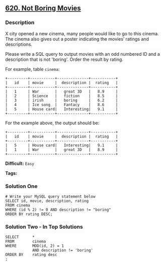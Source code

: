 ## [620. Not Boring Movies](https://leetcode.com/problems/not-boring-movies/description/)

### Description

X city opened a new cinema, many people would like to go to this cinema. The cinema also gives out a poster indicating the movies’ ratings and descriptions.

Please write a SQL query to output movies with an odd numbered ID and a description that is not 'boring'. Order the result by rating.

For example, table `cinema`:

```
+---------+-----------+--------------+-----------+
|   id    | movie     |  description |  rating   |
+---------+-----------+--------------+-----------+
|   1     | War       |   great 3D   |   8.9     |
|   2     | Science   |   fiction    |   8.5     |
|   3     | irish     |   boring     |   6.2     |
|   4     | Ice song  |   Fantacy    |   8.6     |
|   5     | House card|   Interesting|   9.1     |
+---------+-----------+--------------+-----------+

```

For the example above, the output should be:

```
+---------+-----------+--------------+-----------+
|   id    | movie     |  description |  rating   |
+---------+-----------+--------------+-----------+
|   5     | House card|   Interesting|   9.1     |
|   1     | War       |   great 3D   |   8.9     |
+---------+-----------+--------------+-----------+
```

**Difficult:** `Easy`

**Tags:**

### Solution One

```mysql
# Write your MySQL query statement below
SELECT id, movie, description, rating
FROM cinema
WHERE (id % 2) != 0 AND description != "boring"
ORDER BY rating DESC;
```

### Solution Two - In Top Solutions

```mysql
SELECT      *
FROM        cinema
WHERE       MOD(id, 2) = 1
            AND description != 'boring'
ORDER BY    rating desc
;
```
